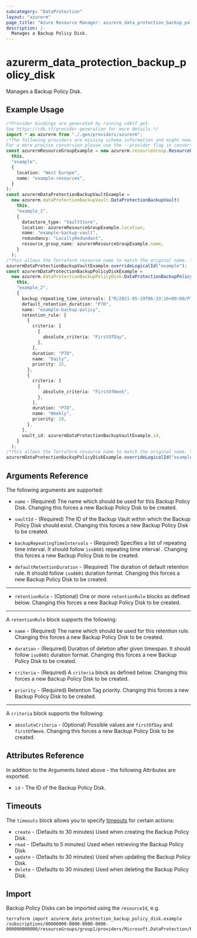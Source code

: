 ```yaml
---
subcategory: "DataProtection"
layout: "azurerm"
page_title: "Azure Resource Manager: azurerm_data_protection_backup_policy_disk"
description: |-
  Manages a Backup Policy Disk.
---
```


# azurerm\_data\_protection\_backup\_policy\_disk

Manages a Backup Policy Disk.

## Example Usage

```typescript
/*Provider bindings are generated by running cdktf get.
See https://cdk.tf/provider-generation for more details.*/
import * as azurerm from "./.gen/providers/azurerm";
/*The following providers are missing schema information and might need manual adjustments to synthesize correctly: azurerm.
For a more precise conversion please use the --provider flag in convert.*/
const azurermResourceGroupExample = new azurerm.resourceGroup.ResourceGroup(
  this,
  "example",
  {
    location: "West Europe",
    name: "example-resources",
  }
);
const azurermDataProtectionBackupVaultExample =
  new azurerm.dataProtectionBackupVault.DataProtectionBackupVault(
    this,
    "example_1",
    {
      datastore_type: "VaultStore",
      location: azurermResourceGroupExample.location,
      name: "example-backup-vault",
      redundancy: "LocallyRedundant",
      resource_group_name: azurermResourceGroupExample.name,
    }
  );
/*This allows the Terraform resource name to match the original name. You can remove the call if you don't need them to match.*/
azurermDataProtectionBackupVaultExample.overrideLogicalId("example");
const azurermDataProtectionBackupPolicyDiskExample =
  new azurerm.dataProtectionBackupPolicyDisk.DataProtectionBackupPolicyDisk(
    this,
    "example_2",
    {
      backup_repeating_time_intervals: ["R/2021-05-19T06:33:16+00:00/PT4H"],
      default_retention_duration: "P7D",
      name: "example-backup-policy",
      retention_rule: [
        {
          criteria: [
            {
              absolute_criteria: "FirstOfDay",
            },
          ],
          duration: "P7D",
          name: "Daily",
          priority: 25,
        },
        {
          criteria: [
            {
              absolute_criteria: "FirstOfWeek",
            },
          ],
          duration: "P7D",
          name: "Weekly",
          priority: 20,
        },
      ],
      vault_id: azurermDataProtectionBackupVaultExample.id,
    }
  );
/*This allows the Terraform resource name to match the original name. You can remove the call if you don't need them to match.*/
azurermDataProtectionBackupPolicyDiskExample.overrideLogicalId("example");

```

## Arguments Reference

The following arguments are supported:

*   `name` - (Required) The name which should be used for this Backup Policy Disk. Changing this forces a new Backup Policy Disk to be created.

*   `vaultId` - (Required) The ID of the Backup Vault within which the Backup Policy Disk should exist. Changing this forces a new Backup Policy Disk to be created.

*   `backupRepeatingTimeIntervals` - (Required) Specifies a list of repeating time interval. It should follow `iso8601` repeating time interval . Changing this forces a new Backup Policy Disk to be created.

*   `defaultRetentionDuration` - (Required) The duration of default retention rule. It should follow `iso8601` duration format. Changing this forces a new Backup Policy Disk to be created.

***

* `retentionRule` - (Optional) One or more `retentionRule` blocks as defined below. Changing this forces a new Backup Policy Disk to be created.

***

A `retentionRule` block supports the following:

*   `name` - (Required) The name which should be used for this retention rule. Changing this forces a new Backup Policy Disk to be created.

*   `duration` - (Required) Duration of deletion after given timespan. It should follow `iso8601` duration format. Changing this forces a new Backup Policy Disk to be created.

*   `criteria` - (Required) A `criteria` block as defined below. Changing this forces a new Backup Policy Disk to be created.

*   `priority` - (Required) Retention Tag priority. Changing this forces a new Backup Policy Disk to be created.

***

A `criteria` block supports the following:

* `absoluteCriteria` - (Optional) Possible values are `firstOfDay` and `firstOfWeek`. Changing this forces a new Backup Policy Disk to be created.

## Attributes Reference

In addition to the Arguments listed above - the following Attributes are exported:

* `id` - The ID of the Backup Policy Disk.

## Timeouts

The `timeouts` block allows you to specify [timeouts](https://www.terraform.io/language/resources/syntax#operation-timeouts) for certain actions:

* `create` - (Defaults to 30 minutes) Used when creating the Backup Policy Disk.
* `read` - (Defaults to 5 minutes) Used when retrieving the Backup Policy Disk.
* `update` - (Defaults to 30 minutes) Used when updating the Backup Policy Disk.
* `delete` - (Defaults to 30 minutes) Used when deleting the Backup Policy Disk.

## Import

Backup Policy Disks can be imported using the `resourceId`, e.g.

```shell
terraform import azurerm_data_protection_backup_policy_disk.example /subscriptions/00000000-0000-0000-0000-000000000000/resourceGroups/group1/providers/Microsoft.DataProtection/backupVaults/vault1/backupPolicies/backupPolicy1
```
